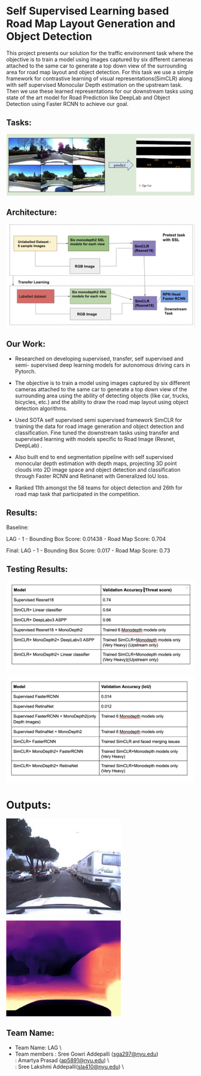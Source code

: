 # Self Supervised Learning based Road Map Layout Generation and Object Detection

This project presents our solution for the traffic environment task where the objective is to train a model using images captured by six different cameras attached to the same car to generate a top down view of the surrounding area for road map layout and object detection. For this task we use a simple framework for contrastive learning of visual representations(SimCLR) along with self supervised Monocular Depth estimation on the upstream task. Then we use these learned representations for our downstream tasks using state of the art model for Road Prediction like DeepLab and Object Detection using Faster RCNN to achieve our goal.

## Tasks:

![Road Map Accuracy](images/Task.png)


## Architecture:

![Road Map Accuracy](images/arch.png)


## Our Work:

- Researched on developing supervised, transfer, self supervised and semi- supervised deep learning models for autonomous driving cars in Pytorch.

- The objective is to train a model using images captured by six different cameras attached to the same car to generate a top down view of the surrounding area using the ability of detecting objects (like car, trucks, bicycles, etc.) and the ability to draw the road map layout using object detection algorithms.

- Used SOTA self supervised semi supervised framework SimCLR for training the data for road image generation and object detection and classification. Fine tuned the downstream tasks using transfer and supervised learning with models specific to Road Image (Resnet, DeepLab) .

- Also built end to end segmentation pipeline with self supervised monocular depth estimation with depth maps, projecting 3D point clouds into 2D image space and object detection and classification through Faster RCNN and Retinanet with Generalized IoU loss.

- Ranked 11th amongst the 58 teams for object detection and 26th for road map task that participated in the competition.


## Results:
Baseline:

LAG - 1 - Bounding Box Score: 0.01438 - Road Map Score: 0.704

Final:
LAG - 1 - Bounding Box Score: 0.017 - Road Map Score: 0.73

## Testing Results:

![Road Map Accuracy](images/Result_Road_map.png)

![Road Map Accuracy](images/object%20detection.png)

# Outputs:

![Road Map Accuracy](/images/OriginalImage.jpg)

![Road Map Accuracy](images/DepthImage.jpg)

## Team Name:
+ Team Name: LAG \
+ Team members : Sree Gowri Addepalli (sga297@nyu.edu) \
             : Amartya Prasad (ap5891@nyu.edu)    \          
             : Sree Lakshmi Addepalli(sla410@nyu.edu) \






